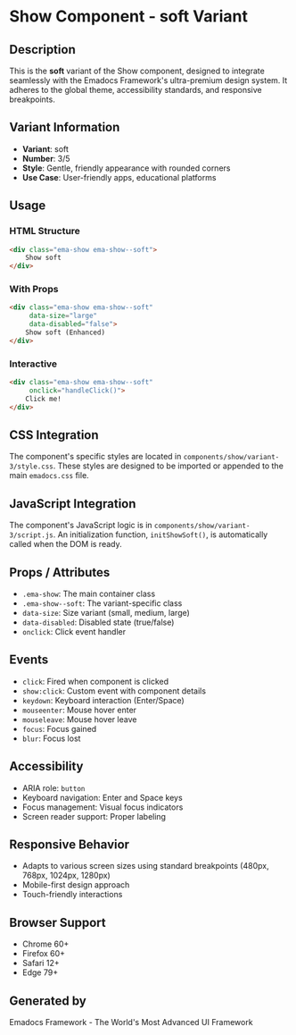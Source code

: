 # Show Component - soft Variant

## Description
This is the **soft** variant of the Show component, designed to integrate seamlessly with the Emadocs Framework's ultra-premium design system. It adheres to the global theme, accessibility standards, and responsive breakpoints.

## Variant Information
- **Variant**: soft
- **Number**: 3/5
- **Style**: Gentle, friendly appearance with rounded corners
- **Use Case**: User-friendly apps, educational platforms

## Usage

### HTML Structure
```html
<div class="ema-show ema-show--soft">
    Show soft
</div>
```

### With Props
```html
<div class="ema-show ema-show--soft" 
     data-size="large" 
     data-disabled="false">
    Show soft (Enhanced)
</div>
```

### Interactive
```html
<div class="ema-show ema-show--soft" 
     onclick="handleClick()">
    Click me!
</div>
```

## CSS Integration
The component's specific styles are located in `components/show/variant-3/style.css`. These styles are designed to be imported or appended to the main `emadocs.css` file.

## JavaScript Integration
The component's JavaScript logic is in `components/show/variant-3/script.js`. An initialization function, `initShowSoft()`, is automatically called when the DOM is ready.

## Props / Attributes
- `.ema-show`: The main container class
- `.ema-show--soft`: The variant-specific class
- `data-size`: Size variant (small, medium, large)
- `data-disabled`: Disabled state (true/false)
- `onclick`: Click event handler

## Events
- `click`: Fired when component is clicked
- `show:click`: Custom event with component details
- `keydown`: Keyboard interaction (Enter/Space)
- `mouseenter`: Mouse hover enter
- `mouseleave`: Mouse hover leave
- `focus`: Focus gained
- `blur`: Focus lost

## Accessibility
- ARIA role: `button`
- Keyboard navigation: Enter and Space keys
- Focus management: Visual focus indicators
- Screen reader support: Proper labeling

## Responsive Behavior
- Adapts to various screen sizes using standard breakpoints (480px, 768px, 1024px, 1280px)
- Mobile-first design approach
- Touch-friendly interactions

## Browser Support
- Chrome 60+
- Firefox 60+
- Safari 12+
- Edge 79+

## Generated by
Emadocs Framework - The World's Most Advanced UI Framework
